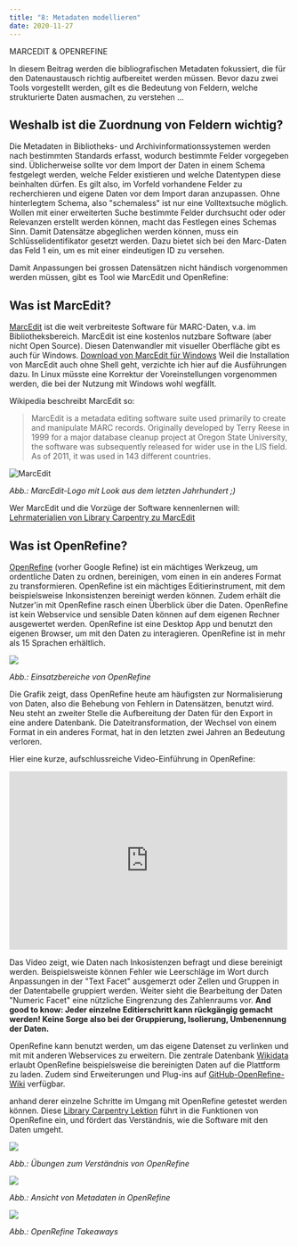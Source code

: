 ```yaml
---
title: "8: Metadaten modellieren"
date: 2020-11-27
---
```


MARCEDIT & OPENREFINE

In diesem Beitrag werden die bibliografischen Metadaten fokussiert, die für den Datenaustausch richtig aufbereitet werden müssen. Bevor dazu zwei Tools vorgestellt werden, gilt  es die Bedeutung von Feldern, welche strukturierte Daten ausmachen, zu verstehen ...

## Weshalb ist die Zuordnung von Feldern wichtig?
Die Metadaten in Bibliotheks- und Archivinformationssystemen werden nach bestimmten Standards erfasst, wodurch bestimmte Felder vorgegeben sind. Üblicherweise sollte vor dem Import der Daten in einem Schema festgelegt werden, welche Felder existieren und welche Datentypen diese beinhalten dürfen.
Es gilt also, im Vorfeld vorhandene Felder zu recherchieren und eigene Daten vor dem Import daran anzupassen.
Ohne hinterlegtem Schema, also "schemaless" ist nur eine Volltextsuche möglich. Wollen mit einer erweiterten Suche bestimmte Felder durchsucht oder oder Relevanzen erstellt werden können, macht das Festlegen eines Schemas Sinn.
Damit Datensätze abgeglichen werden können, muss ein Schlüsselidentifikator gesetzt werden. Dazu bietet sich bei den Marc-Daten das Feld 1 ein, um es mit einer eindeutigen ID zu versehen.

Damit Anpassungen bei grossen Datensätzen nicht händisch vorgenommen werden müssen, gibt es Tool wie MarcEdit und OpenRefine:

## Was ist MarcEdit?
[MarcEdit](https://marcedit.reeset.net/) ist die weit verbreiteste Software für MARC-Daten, v.a. im Bibliotheksbereich. MarcEdit ist eine kostenlos nutzbare Software (aber nicht Open Source).
Diesen Datenwandler mit visueller Oberfläche gibt es auch für Windows. [Download von MarcEdit für Windows](https://marcedit.reeset.net/downloads)
Weil die Installation von MarcEdit auch ohne Shell geht, verzichte ich hier auf die Ausführungen dazu. In Linux müsste eine Korrektur der Voreinstellungen vorgenommen werden, die bei der Nutzung mit Windows wohl wegfällt.

Wikipedia beschreibt MarcEdit so:
> MarcEdit is a metadata editing software suite used primarily to create and manipulate MARC records. Originally developed by Terry Reese in 1999 for a major database cleanup project at Oregon State University, the software was subsequently released for wider use in the LIS field. As of 2011, it was used in 143 different countries.

![MarcEdit]({{https://github.com/kkbuhler/}}https://raw.githubusercontent.com/kkbuhler/BAIN/master/images/marcedit_logo.png)

*Abb.: MarcEdit-Logo mit Look aus dem letzten Jahrhundert ;)*

Wer MarcEdit und die Vorzüge der Software kennenlernen will: [Lehrmaterialien von Library Carpentry zu MarcEdit](https://librarycarpentry.org/lc-marcedit/01-introduction/index.html) 

## Was ist OpenRefine?
[OpenRefine](https://openrefine.org/) (vorher Google Refine) ist ein mächtiges Werkzeug, um ordentliche Daten zu ordnen, bereinigen, vom einen in ein anderes Format zu transformieren. OpenRefine ist ein mächtiges Editierinstrument, mit dem beispielsweise Inkonsistenzen bereinigt werden können. Zudem erhält die Nutzer'in mit OpenRefine rasch einen Überblick über die Daten. 
OpenRefine ist kein Webservice und sensible Daten können auf dem eigenen Rechner ausgewertet werden. OpenRefine ist eine Desktop App und benutzt den eigenen Browser, um mit den Daten zu interagieren. OpenRefine ist in mehr als 15 Sprachen erhältlich. 

![]({{https://github.com/kkbuhler/}}https://raw.githubusercontent.com/kkbuhler/BAIN/master/images/openRefine_einsatzbereiche.PNG)

*Abb.: Einsatzbereiche von OpenRefine*

Die Grafik zeigt, dass OpenRefine heute am häufigsten zur Normalisierung von Daten, also die Behebung von Fehlern in Datensätzen, benutzt wird. Neu steht an zweiter Stelle die Aufbereitung der Daten für den Export in eine andere Datenbank. Die Dateitransformation, der Wechsel von einem Format in ein anderes Format, hat in den letzten zwei Jahren an Bedeutung verloren.

Hier eine kurze, aufschlussreiche Video-Einführung in OpenRefine: 

<iframe width="500" height="320" src="https://www.youtube.com/embed/B70J_H_zAWM" frameborder="0" allow="accelerometer; autoplay; clipboard-write; encrypted-media; gyroscope; picture-in-picture" allowfullscreen></iframe>

Das Video zeigt, wie Daten nach Inkosistenzen befragt und diese bereinigt werden. Beispielsweiste können Fehler wie Leerschläge im Wort durch Anpassungen in der "Text Facet" ausgemerzt oder Zellen und Gruppen in der Datentabelle gruppiert werden. Weiter sieht die Bearbeitung der Daten "Numeric Facet" eine nützliche Eingrenzung des Zahlenraums vor.
**And good to know: Jeder einzelne Editierschritt kann rückgängig gemacht werden! Keine Sorge also bei der Gruppierung, Isolierung, Umbenennung der Daten.**

OpenRefine kann benutzt werden, um das eigene Datenset zu verlinken und mit mit anderen Webservices zu erweitern. Die zentrale Datenbank [Wikidata](https://www.wikidata.org/wiki/Wikidata:Main_Page) erlaubt OpenRefine beispielsweise die bereinigten Daten auf die Plattform zu laden. Zudem sind Erweiterungen und Plug-ins auf [GitHub-OpenRefine-Wiki](https://github.com/OpenRefine/OpenRefine/wiki/Reconcilable-Data-Sources) verfügbar.

anhand derer einzelne Schritte im Umgang mit OpenRefine getestet werden können. 
Diese [Library Carpentry Lektion](https://librarycarpentry.org/lc-open-refine/) führt in die Funktionen von OpenRefine ein, und fördert das Verständnis, wie die Software mit den Daten umgeht.

![]({{https://github.com/kkbuhler/}}https://raw.githubusercontent.com/kkbuhler/BAIN/master/images/openrefine_einfuehrung.PNG)

*Abb.: Übungen zum Verständnis von OpenRefine*

![]({{https://github.com/kkbuhler/}}https://raw.githubusercontent.com/kkbuhler/BAIN/master/images/openRefine_ansicht2.PNG)

*Abb.: Ansicht von Metadaten in OpenRefine*

![]({{https://github.com/kkbuhler/}}https://raw.githubusercontent.com/kkbuhler/BAIN/master/images/openrefine_takeaway.PNG)

*Abb.: OpenRefine Takeaways*

